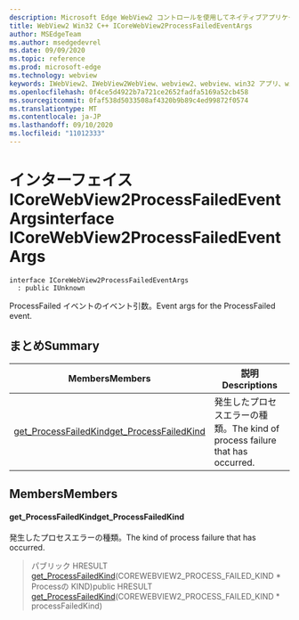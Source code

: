 ```yaml
---
description: Microsoft Edge WebView2 コントロールを使用してネイティブアプリケーションに web 技術 (HTML、CSS、JavaScript) を埋め込む
title: WebView2 Win32 C++ ICoreWebView2ProcessFailedEventArgs
author: MSEdgeTeam
ms.author: msedgedevrel
ms.date: 09/09/2020
ms.topic: reference
ms.prod: microsoft-edge
ms.technology: webview
keywords: IWebView2、IWebView2WebView、webview2、webview、win32 アプリ、win32、edge、ICoreWebView2、ICoreWebView2Controller、browser control、edge html、ICoreWebView2ProcessFailedEventArgs
ms.openlocfilehash: 0f4ce5d4922b7a721ce2652fadfa5169a52cb458
ms.sourcegitcommit: 0faf538d5033508af4320b9b89c4ed99872f0574
ms.translationtype: MT
ms.contentlocale: ja-JP
ms.lasthandoff: 09/10/2020
ms.locfileid: "11012333"
---
```

# <span data-ttu-id="3e3e7-104">インターフェイス ICoreWebView2ProcessFailedEventArgs</span><span class="sxs-lookup"><span data-stu-id="3e3e7-104">interface ICoreWebView2ProcessFailedEventArgs</span></span> 

```
interface ICoreWebView2ProcessFailedEventArgs
  : public IUnknown
```

<span data-ttu-id="3e3e7-105">ProcessFailed イベントのイベント引数。</span><span class="sxs-lookup"><span data-stu-id="3e3e7-105">Event args for the ProcessFailed event.</span></span>

## <span data-ttu-id="3e3e7-106">まとめ</span><span class="sxs-lookup"><span data-stu-id="3e3e7-106">Summary</span></span>

 <span data-ttu-id="3e3e7-107">Members</span><span class="sxs-lookup"><span data-stu-id="3e3e7-107">Members</span></span>                        | <span data-ttu-id="3e3e7-108">説明</span><span class="sxs-lookup"><span data-stu-id="3e3e7-108">Descriptions</span></span>
--------------------------------|---------------------------------------------
[<span data-ttu-id="3e3e7-109">get_ProcessFailedKind</span><span class="sxs-lookup"><span data-stu-id="3e3e7-109">get_ProcessFailedKind</span></span>](#get_processfailedkind) | <span data-ttu-id="3e3e7-110">発生したプロセスエラーの種類。</span><span class="sxs-lookup"><span data-stu-id="3e3e7-110">The kind of process failure that has occurred.</span></span>

## <span data-ttu-id="3e3e7-111">Members</span><span class="sxs-lookup"><span data-stu-id="3e3e7-111">Members</span></span>

#### <span data-ttu-id="3e3e7-112">get_ProcessFailedKind</span><span class="sxs-lookup"><span data-stu-id="3e3e7-112">get_ProcessFailedKind</span></span> 

<span data-ttu-id="3e3e7-113">発生したプロセスエラーの種類。</span><span class="sxs-lookup"><span data-stu-id="3e3e7-113">The kind of process failure that has occurred.</span></span>

> <span data-ttu-id="3e3e7-114">パブリック HRESULT [get_ProcessFailedKind](#get_processfailedkind)(COREWEBVIEW2_PROCESS_FAILED_KIND \* Processの KIND)</span><span class="sxs-lookup"><span data-stu-id="3e3e7-114">public HRESULT [get_ProcessFailedKind](#get_processfailedkind)(COREWEBVIEW2_PROCESS_FAILED_KIND \* processFailedKind)</span></span>

